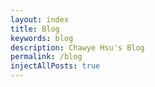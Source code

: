 ```yaml
---
layout: index
title: Blog
keywords: blog
description: Chawye Hsu's Blog
permalink: /blog
injectAllPosts: true
---
```

